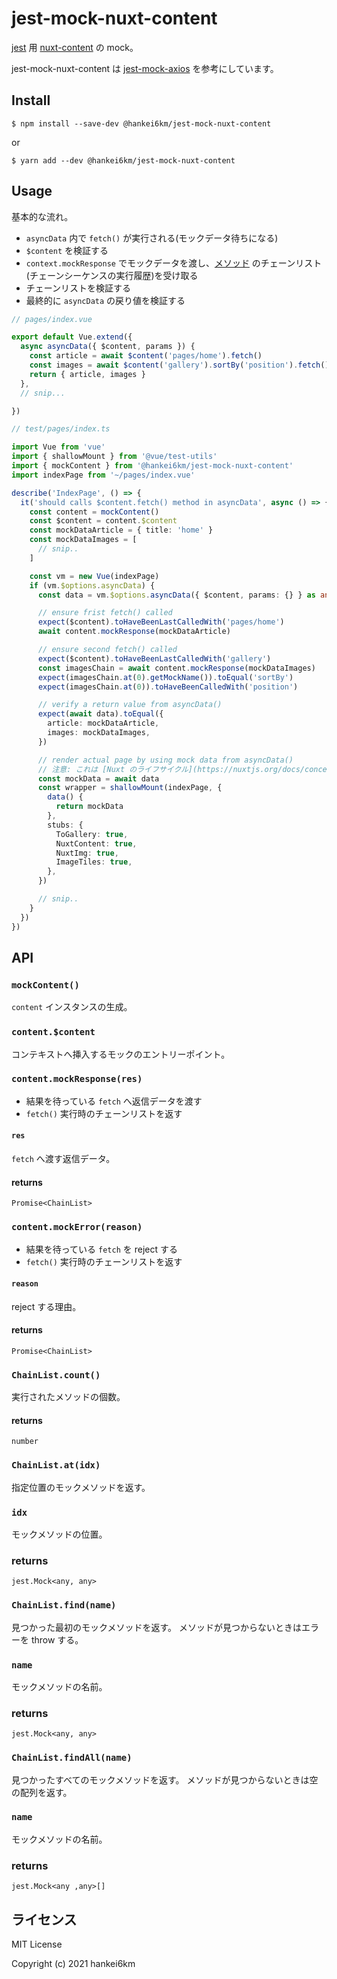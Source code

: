 # jest-mock-nuxt-content

[jest](https://jestjs.io/) 用 [nuxt-content](https://content.nuxtjs.org/) の mock。

jest-mock-nuxt-content は [jest-mock-axios](https://www.npmjs.com/package/jest-mock-axios) を参考にしています。


## Install

```
$ npm install --save-dev @hankei6km/jest-mock-nuxt-content
```

or

```
$ yarn add --dev @hankei6km/jest-mock-nuxt-content
```

## Usage

基本的な流れ。

- `asyncData` 内で `fetch()` が実行される(モックデータ待ちになる)
- `$content` を検証する
- `context.mockResponse` でモックデータを渡し、[メソッド](https://content.nuxtjs.org/fetching) のチェーンリスト(チェーンシーケンスの実行履歴)を受け取る
- チェーンリストを検証する
- 最終的に `asyncData` の戻り値を検証する


```typescript
// pages/index.vue

export default Vue.extend({
  async asyncData({ $content, params }) {
    const article = await $content('pages/home').fetch()
    const images = await $content('gallery').sortBy('position').fetch()
    return { article, images }
  },
  // snip...

})
```

```typescript
// test/pages/index.ts

import Vue from 'vue'
import { shallowMount } from '@vue/test-utils'
import { mockContent } from '@hankei6km/jest-mock-nuxt-content'
import indexPage from '~/pages/index.vue'

describe('IndexPage', () => {
  it('should calls $content.fetch() method in asyncData', async () => {
    const content = mockContent()
    const $content = content.$content
    const mockDataArticle = { title: 'home' }
    const mockDataImages = [
      // snip..
    ]

    const vm = new Vue(indexPage)
    if (vm.$options.asyncData) {
      const data = vm.$options.asyncData({ $content, params: {} } as any)

      // ensure frist fetch() called
      expect($content).toHaveBeenLastCalledWith('pages/home')
      await content.mockResponse(mockDataArticle)

      // ensure second fetch() called
      expect($content).toHaveBeenLastCalledWith('gallery')
      const imagesChain = await content.mockResponse(mockDataImages)
      expect(imagesChain.at(0).getMockName()).toEqual('sortBy')
      expect(imagesChain.at(0)).toHaveBeenCalledWith('position')

      // verify a return value from asyncData()
      expect(await data).toEqual({
        article: mockDataArticle,
        images: mockDataImages,
      })

      // render actual page by using mock data from asyncData()
      // 注意: これは [Nuxt のライフサイクル](https://nuxtjs.org/docs/concepts/nuxt-lifecycle) とは異なる挙動です。
      const mockData = await data
      const wrapper = shallowMount(indexPage, {
        data() {
          return mockData
        },
        stubs: {
          ToGallery: true,
          NuxtContent: true,
          NuxtImg: true,
          ImageTiles: true,
        },
      })

      // snip..
    }
  })
})

```

## API


### `mockContent()`

`content` インスタンスの生成。

### `content.$content`

コンテキストへ挿入するモックのエントリーポイント。

### `content.mockResponse(res)`

- 結果を待っている `fetch` へ返信データを渡す
- `fetch()` 実行時のチェーンリストを返す

#### `res`

`fetch` へ渡す返信データ。

#### returns

`Promise<ChainList>`

### `content.mockError(reason)`

- 結果を待っている `fetch` を reject する
- `fetch()` 実行時のチェーンリストを返す

#### `reason`

reject する理由。

#### returns

`Promise<ChainList>`

### `ChainList.count()`

実行されたメソッドの個数。

#### returns

`number`

### `ChainList.at(idx)`

指定位置のモックメソッドを返す。

### `idx`

モックメソッドの位置。

### returns

`jest.Mock<any, any>`


### `ChainList.find(name)`

見つかった最初のモックメソッドを返す。
メソッドが見つからないときはエラーを throw する。

### `name`

モックメソッドの名前。

### returns

`jest.Mock<any, any>`


### `ChainList.findAll(name)`

見つかったすべてのモックメソッドを返す。
メソッドが見つからないときは空の配列を返す。

### `name`

モックメソッドの名前。

### returns

`jest.Mock<any ,any>[]`


## ライセンス

MIT License

Copyright (c) 2021 hankei6km

